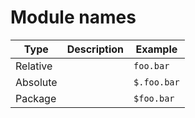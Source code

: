 # Module names

| Type     | Description | Example     |
|----------|-------------|-------------|
| Relative |             | `foo.bar`   |
| Absolute |             | `$.foo.bar` |
| Package  |             | `$foo.bar`  |

